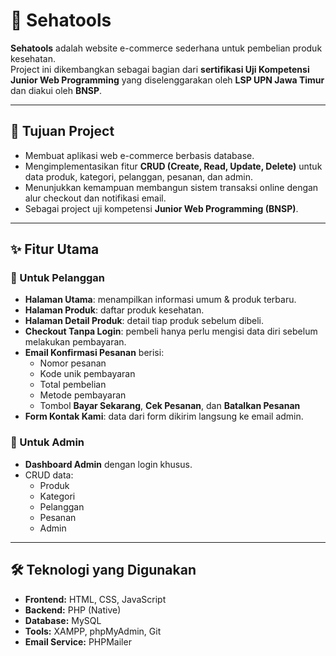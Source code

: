 # 🛒 Sehatools

**Sehatools** adalah website e-commerce sederhana untuk pembelian produk kesehatan.  
Project ini dikembangkan sebagai bagian dari **sertifikasi Uji Kompetensi Junior Web Programming** yang diselenggarakan oleh **LSP UPN Jawa Timur** dan diakui oleh **BNSP**.

---

## 🎯 Tujuan Project
- Membuat aplikasi web e-commerce berbasis database.  
- Mengimplementasikan fitur **CRUD (Create, Read, Update, Delete)** untuk data produk, kategori, pelanggan, pesanan, dan admin.  
- Menunjukkan kemampuan membangun sistem transaksi online dengan alur checkout dan notifikasi email.  
- Sebagai project uji kompetensi **Junior Web Programming (BNSP)**.  

---

## ✨ Fitur Utama
### 🔹 Untuk Pelanggan
- **Halaman Utama**: menampilkan informasi umum & produk terbaru.  
- **Halaman Produk**: daftar produk kesehatan.  
- **Halaman Detail Produk**: detail tiap produk sebelum dibeli.  
- **Checkout Tanpa Login**: pembeli hanya perlu mengisi data diri sebelum melakukan pembayaran.  
- **Email Konfirmasi Pesanan** berisi:  
  - Nomor pesanan  
  - Kode unik pembayaran  
  - Total pembelian  
  - Metode pembayaran  
  - Tombol **Bayar Sekarang**, **Cek Pesanan**, dan **Batalkan Pesanan**  
- **Form Kontak Kami**: data dari form dikirim langsung ke email admin.  

### 🔹 Untuk Admin
- **Dashboard Admin** dengan login khusus.  
- CRUD data:  
  - Produk  
  - Kategori  
  - Pelanggan  
  - Pesanan  
  - Admin  

---

## 🛠️ Teknologi yang Digunakan
- **Frontend:** HTML, CSS, JavaScript  
- **Backend:** PHP (Native)  
- **Database:** MySQL  
- **Tools:** XAMPP, phpMyAdmin, Git  
- **Email Service:** PHPMailer  

